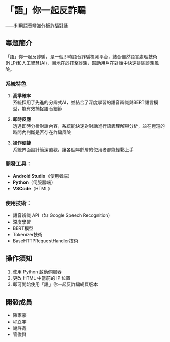 # 「語」你一起反詐騙
——利用語音辨識分析詐騙對話
## 專題簡介
「語」你一起反詐騙，是一個即時語音詐騙檢測平台，結合自然語言處理技術(NLP)和人工智慧(AI)，目地在於打擊詐騙，幫助用戶在對話中快速排除詐騙風險。

### 系統特色
1. **高準確率**  
   系統採用了先進的分辨式AI，並結合了深度學習的語音辨識與BERT語言模型，能有效捕捉語音細節

2. **即時反應**  
   透過即時分析對話內容，系統能快速對對話進行語義理解與分析，並在極短的時間內判斷是否存在詐騙風險

3. **操作便捷**  
   系統界面設計簡潔直觀，讓各個年齡層的使用者都能輕鬆上手

### 開發工具：
- **Android Studio**（使用者端）
- **Python**（伺服器端）
- **VSCode**（HTML）

### 使用技術：
- 語音辨識 API（如 Google Speech Recognition）
- 深度學習
- BERT模型
- Tokenizer技術
- BaseHTTPRequestHandler技術

## 操作須知
1. 使用 Python 啟動伺服器
2. 更改 HTML 中當前的 IP 位置
3. 即可開始使用「語」你一起反詐騙網頁版本

## 開發成員
- 陳家豪
- 程立宇
- 謝許鑫
- 管俊賢
